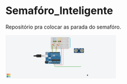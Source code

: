 # Semafóro_Inteligente
Repositório pra colocar as parada do semafóro.

<img src="Representação visual do semafóro/Semáforo Inteligente.png" width="300"/>


